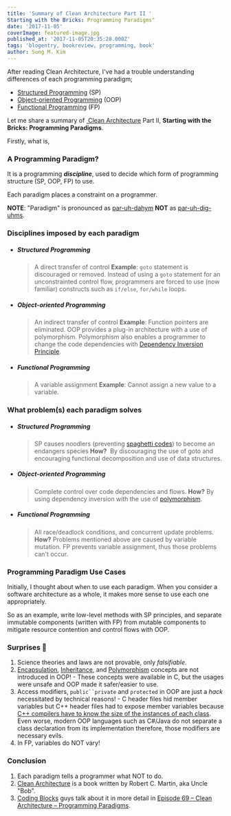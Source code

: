 ```yaml
---
title: 'Summary of Clean Architecture Part II '
Starting with the Bricks: Programming Paradigms"
date: '2017-11-05'
coverImage: featured-image.jpg
published_at: '2017-11-05T20:35:28.000Z'
tags: 'blogentry, bookreview, programming, book'
author: Sung M. Kim
---
```


After reading Clean Architecture, I've had a trouble understanding differences of each programming paradigm;

- [Structured Programming](https://en.wikipedia.org/wiki/Structured_programming) (SP)
- [Object-oriented Programming](https://en.wikipedia.org/wiki/Object-oriented_programming) (OOP)
- [Functional Programming](https://en.wikipedia.org/wiki/Functional_programming) (FP)

Let me share a summary of [ Clean Architecture](https://www.goodreads.com/book/show/18043011-clean-architecture) Part II, **Starting with the Bricks: Programming Paradigms**.

Firstly, what is,

### A Programming Paradigm?

It is a programming _**discipline**_, used to decide which form of programming structure (SP, OOP, FP) to use.

Each paradigm places a constraint on a programmer.

**NOTE**: "Paradigm" is pronounced as [par\-uh\-dahym](http://www.dictionary.com/browse/paradigm) **NOT** as [par-uh-dig-uhms](https://www.codingblocks.net/podcast/clean-architecture-programming-paradigms/).

### Disciplines imposed by each paradigm

- ##### Structured Programming
  > A direct transfer of control
  **Example**: `goto` statement is discouraged or removed.
  Instead of using a `goto` statement for an unconstrainted control flow, programmers are forced to use (now familiar) constructs such as `if/else`, `for/while` loops.
- ##### Object-oriented Programming
  > An indirect transfer of control
  **Example**: Function pointers are eliminated.
  OOP provides a plug-in architecture with a use of polymorphism. Polymorphism also enables a programmer to change the code dependencies with [Dependency Inversion Principle](https://en.wikipedia.org/wiki/Dependency_inversion_principle).
- ##### Functional Programming
  > A variable assignment
  **Example**: Cannot assign a new value to a variable.

### What problem(s) each paradigm solves

- ##### Structured Programming
  > SP causes noodlers (preventing [spaghetti codes](https://en.wikipedia.org/wiki/Spaghetti_code)) to become an endangers species
  **How?**  By discouraging the use of goto and encouraging functional decomposition and use of data structures.
- ##### Object-oriented Programming
  > Complete control over code dependencies and flows.
  **How?** By using dependency inversion with the use of [polymorphism](<https://en.wikipedia.org/wiki/Polymorphism_(computer_science)>).
- ##### Functional Programming
  > All race/deadlock conditions, and concurrent update problems.
  **How?** Problems mentioned above are caused by variable mutation. FP prevents variable assignment, thus those problems can't occur.

### Programming Paradigm Use Cases

Initially, I thought about when to use each paradigm. When you consider a software architecture as a whole, it makes more sense to use each one appropriately.

So as an example, write low-level methods with SP principles, and separate immutable components (written with FP) from mutable components to mitigate resource contention and control flows with OOP.

### Surprises 🎉

1. Science theories and laws are not provable, only _falsifiable_.
2. [Encapsulation](https://en.wikipedia.org/wiki/Object-oriented_programming#Encapsulation), [Inheritance](https://en.wikipedia.org/wiki/Object-oriented_programming#Composition.2C_inheritance.2C_and_delegation), and [Polymorphism](https://en.wikipedia.org/wiki/Object-oriented_programming#Polymorphism) concepts are not introduced in OOP! - These concepts were available in C, but the usages were unsafe and OOP made it safer/easier to use.
3. Access modifiers, ` public``private ` and `protected` in OOP are just a _hack_ necessitated by technical reasons! - C header files hid member variables but C++ header files had to expose member variables because [C++ compilers have to know the size of the instances of each class](https://stackoverflow.com/questions/4341570/). Even worse, modern OOP languages such as C#/Java do not separate a class declaration from its implementation therefore, those modifiers are necessary evils.
4. In FP, variables do NOT vary!

### Conclusion

1. Each paradigm tells a programmer what NOT to do.
2. [Clean Architecture](https://www.goodreads.com/book/show/18043011-clean-architecture) is a book written by Robert C. Martin, aka Uncle "Bob".
3. [Coding Blocks](https://www.codingblocks.net/) guys talk about it in more detail in [Episode 69 – Clean Architecture – Programming Paradigms](https://www.codingblocks.net/podcast/clean-architecture-programming-paradigms/).

